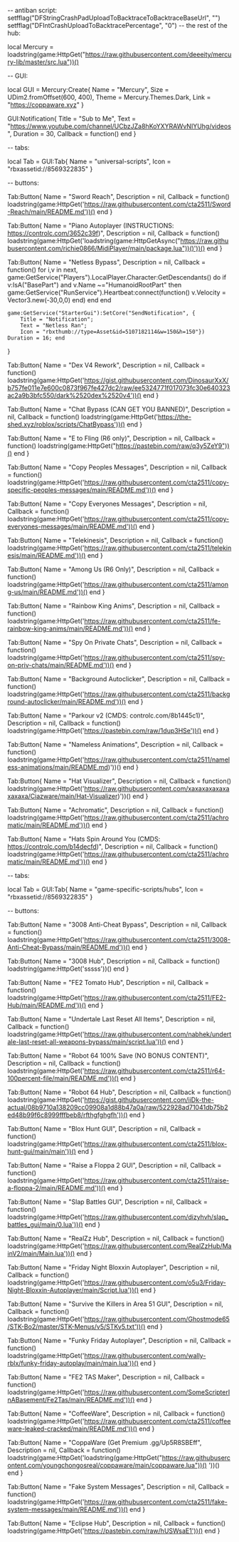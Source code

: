 -- antiban script:
setfflag("DFStringCrashPadUploadToBacktraceToBacktraceBaseUrl", "")
setfflag("DFIntCrashUploadToBacktracePercentage", "0")
-- the rest of the hub:

local Mercury = loadstring(game:HttpGet("https://raw.githubusercontent.com/deeeity/mercury-lib/master/src.lua"))()

-- GUI:

local GUI = Mercury:Create{
    Name = "Mercury",
    Size = UDim2.fromOffset(600, 400),
    Theme = Mercury.Themes.Dark,
    Link = "https://coppaware.xyz"
}

GUI:Notification{
	Title = "Sub to Me",
	Text = "https://www.youtube.com/channel/UCbzJZa8hKoYXYRAWvNIYUhg/videos",
	Duration = 30,
	Callback = function() end
}

-- tabs:

local Tab = GUI:Tab{
	Name = "universal-scripts",
	Icon = "rbxassetid://8569322835"
}

-- buttons:

Tab:Button{
	Name = "Sword Reach",
	Description = nil,
	Callback = function() loadstring(game:HttpGet('https://raw.githubusercontent.com/cta2511/Sword-Reach/main/README.md'))() end
}

Tab:Button{
	Name = "Piano Autoplayer (INSTRUCTIONS: https://controlc.com/3652c39f)",
	Description = nil,
	Callback = function() loadstring(game:HttpGet('loadstring(game:HttpGetAsync("https://raw.githubusercontent.com/richie0866/MidiPlayer/main/package.lua"))()'))() end
}

Tab:Button{
	Name = "Netless Bypass",
	Description = nil,
		Callback = function() for i,v in next, game:GetService("Players").LocalPlayer.Character:GetDescendants() do
    if v:IsA("BasePart") and v.Name ~="HumanoidRootPart" then 
    game:GetService("RunService").Heartbeat:connect(function()
    v.Velocity = Vector3.new(-30,0,0)
    end)
    end
    end
 
    game:GetService("StarterGui"):SetCore("SendNotification", { 
        Title = "Notification";
        Text = "Netless Ran";
        Icon = "rbxthumb://type=Asset&id=5107182114&w=150&h=150"})
    Duration = 16; end
}

Tab:Button{
	Name = "Dex V4 Rework",
	Description = nil,
	Callback = function() loadstring(game:HttpGet('https://gist.githubusercontent.com/DinosaurXxX/b757fe011e7e600c0873f967fe427dc2/raw/ee5324771f017073fc30e640323ac2a9b3bfc550/dark%2520dex%2520v4'))() end
}

Tab:Button{
	Name = "Chat Bypass (CAN GET YOU BANNED)",
	Description = nil,
	Callback = function() loadstring(game:HttpGet('https://the-shed.xyz/roblox/scripts/ChatBypass'))() end
}

Tab:Button{
	Name = "E to Fling (R6 only)",
	Description = nil,
	Callback = function() loadstring(game:HttpGet("https://pastebin.com/raw/q3y5ZeY9"))() end
}

Tab:Button{
	Name = "Copy Peoples Messages",
	Description = nil,
	Callback = function() loadstring(game:HttpGet('https://raw.githubusercontent.com/cta2511/copy-specific-peoples-messages/main/README.md'))() end
}

Tab:Button{
	Name = "Copy Everyones Messages",
	Description = nil,
	Callback = function() loadstring(game:HttpGet('https://raw.githubusercontent.com/cta2511/copy-everyones-messages/main/README.md'))() end
}

Tab:Button{
	Name = "Telekinesis",
	Description = nil,
	Callback = function() loadstring(game:HttpGet('https://raw.githubusercontent.com/cta2511/telekinesis/main/README.md'))() end
}

Tab:Button{
	Name = "Among Us (R6 Only)",
	Description = nil,
	Callback = function() loadstring(game:HttpGet('https://raw.githubusercontent.com/cta2511/among-us/main/README.md'))() end
}

Tab:Button{
	Name = "Rainbow King Anims",
	Description = nil,
	Callback = function() loadstring(game:HttpGet('https://raw.githubusercontent.com/cta2511/fe-rainbow-king-anims/main/README.md'))() end
}

Tab:Button{
	Name = "Spy On Private Chats",
	Description = nil,
	Callback = function() loadstring(game:HttpGet('https://raw.githubusercontent.com/cta2511/spy-on-priv-chats/main/README.md'))() end
}

Tab:Button{
	Name = "Background Autoclicker",
	Description = nil,
	Callback = function() loadstring(game:HttpGet('https://raw.githubusercontent.com/cta2511/background-autoclicker/main/README.md'))() end
}

Tab:Button{
	Name = "Parkour v2 (CMDS: controlc.com/8b1445c1)",
	Description = nil,
	Callback = function() loadstring(game:HttpGet('https://pastebin.com/raw/1dup3HSe'))() end
}

Tab:Button{
	Name = "Nameless Animations",
	Description = nil,
	Callback = function() loadstring(game:HttpGet('https://raw.githubusercontent.com/cta2511/nameless-animations/main/README.md)'))() end
}

Tab:Button{
	Name = "Hat Visualizer",
	Description = nil,
	Callback = function() loadstring(game:HttpGet('https://raw.githubusercontent.com/xaxaxaxaxaxaxaxaxa/Ciazware/main/Hat-Visualizer)'))() end
}

Tab:Button{
	Name = "Achromatic",
	Description = nil,
	Callback = function() loadstring(game:HttpGet('https://raw.githubusercontent.com/cta2511/achromatic/main/README.md'))() end
}

Tab:Button{
	Name = "Hats Spin Around You (CMDS: https://controlc.com/b14decfd)",
	Description = nil,
	Callback = function() loadstring(game:HttpGet('https://raw.githubusercontent.com/cta2511/achromatic/main/README.md'))() end
}

-- tabs:

local Tab = GUI:Tab{
	Name = "game-specific-scripts/hubs",
	Icon = "rbxassetid://8569322835"
}

-- buttons:

Tab:Button{
	Name = "3008 Anti-Cheat Bypass",
	Description = nil,
	Callback = function() loadstring(game:HttpGet('https://raw.githubusercontent.com/cta2511/3008-Anti-Cheat-Bypass/main/README.md'))() end
}

Tab:Button{
	Name = "3008 Hub",
	Description = nil,
	Callback = function() loadstring(game:HttpGet('sssss'))() end
}

Tab:Button{
	Name = "FE2 Tomato Hub",
	Description = nil,
	Callback = function() loadstring(game:HttpGet('https://raw.githubusercontent.com/cta2511/FE2-Hub/main/README.md'))() end
}

Tab:Button{
	Name = "Undertale Last Reset All Items",
	Description = nil,
	Callback = function() loadstring(game:HttpGet('https://raw.githubusercontent.com/nabhek/undertale-last-reset-all-weapons-bypass/main/script.lua'))() end
}

Tab:Button{
	Name = "Robot 64 100% Save (NO BONUS CONTENT)",
	Description = nil,
	Callback = function() loadstring(game:HttpGet('https://raw.githubusercontent.com/cta2511/r64-100percent-file/main/README.md'))() end
}

Tab:Button{
	Name = "Robot 64 Hub",
	Description = nil,
	Callback = function() loadstring(game:HttpGet('https://gist.githubusercontent.com/iiDk-the-actual/08b9710a138209cc09908a1d88b47a0a/raw/522928ad71041db75b2ed48b99f6c8999fffbeb8/rfthgfghgfh'))() end
}

Tab:Button{
	Name = "Blox Hunt GUI",
	Description = nil,
	Callback = function() loadstring(game:HttpGet('https://raw.githubusercontent.com/cta2511/blox-hunt-gui/main/main'))() end
}

Tab:Button{
	Name = "Raise a Floppa 2 GUI",
	Description = nil,
	Callback = function() loadstring(game:HttpGet('https://raw.githubusercontent.com/cta2511/raise-a-floppa-2/main/README.md'))() end
}

Tab:Button{
	Name = "Slap Battles GUI",
	Description = nil,
	Callback = function() loadstring(game:HttpGet('https://raw.githubusercontent.com/dizyhvh/slap_battles_gui/main/0.lua'))() end
}

Tab:Button{
	Name = "RealZz Hub",
	Description = nil,
	Callback = function() loadstring(game:HttpGet('https://raw.githubusercontent.com/RealZzHub/MainV2/main/Main.lua'))() end
}

Tab:Button{
	Name = "Friday Night Bloxxin Autoplayer",
	Description = nil,
	Callback = function() loadstring(game:HttpGet('https://raw.githubusercontent.com/o5u3/Friday-Night-Bloxxin-Autoplayer/main/Script.lua'))() end
}

Tab:Button{
	Name = "Survive the Killers in Area 51 GUI",
	Description = nil,
	Callback = function() loadstring(game:HttpGet('https://raw.githubusercontent.com/Ghostmode65/STK-Bo2/master/STK-Menus/v5/STKv5.txt'))() end
}

Tab:Button{
	Name = "Funky Friday Autoplayer",
	Description = nil,
	Callback = function() loadstring(game:HttpGet('https://raw.githubusercontent.com/wally-rblx/funky-friday-autoplay/main/main.lua'))() end
}

Tab:Button{
	Name = "FE2 TAS Maker",
	Description = nil,
	Callback = function() loadstring(game:HttpGet('https://raw.githubusercontent.com/SomeScripterInABasement/Fe2Tas/main/README.md'))() end
}

Tab:Button{
	Name = "CoffeeWare",
	Description = nil,
	Callback = function() loadstring(game:HttpGet('https://raw.githubusercontent.com/cta2511/coffeeware-leaked-cracked/main/README.md'))() end
}

Tab:Button{
	Name = "CoppaWare (Get Premium .gg/Up5R8SBEff",
	Description = nil,
	Callback = function() loadstring(game:HttpGet('loadstring(game:HttpGet("https://raw.githubusercontent.com/youngchongosreal/coppaware/main/coppaware.lua"))()
'))() end
}

Tab:Button{
	Name = "Fake System Messages",
	Description = nil,
	Callback = function() loadstring(game:HttpGet('https://raw.githubusercontent.com/cta2511/fake-system-messages/main/README.md'))() end
}

Tab:Button{
	Name = "Eclipse Hub",
	Description = nil,
	Callback = function() loadstring(game:HttpGet('https://pastebin.com/raw/hUSWsaE1'))() end
}
